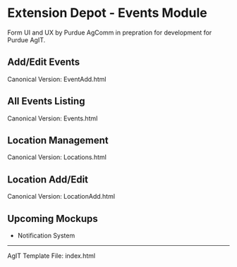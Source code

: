 Extension Depot - Events Module
==============

Form UI and UX by Purdue AgComm in prepration for development for Purdue AgIT.

Add/Edit Events
--------------
Canonical Version: EventAdd.html

All Events Listing
--------------
Canonical Version: Events.html

Location Management
--------------
Canonical Version: Locations.html

Location Add/Edit
--------------
Canonical Version: LocationAdd.html

Upcoming Mockups
--------------

- Notification System

-----------------------------------------------------------------------------

AgIT Template File: index.html
